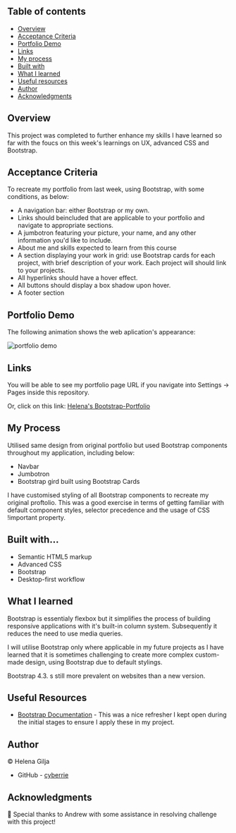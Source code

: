 ## Table of contents

- [Overview](#overview)
- [Acceptance Criteria](#acceptance-criteria)
- [Portfolio Demo](#portfolio-demo)
- [Links](#links)
- [My process](#my-process)
- [Built with](#built-with)
- [What I learned](#what-i-learned)
- [Useful resources](#useful-resources)
- [Author](#author)
- [Acknowledgments](#acknowledgments)

## Overview

This project was completed to further enhance my skills I have learned so far with the foucs on this week's learnings on UX, advanced CSS and Bootstrap.

## Acceptance Criteria

To recreate my portfolio from last week, using Bootstrap, with some conditions, as below:

- A navigation bar: either Bootstrap or my own.
- Links should beincluded that are applicable to your portfolio and navigate to appropriate sections.
- A jumbotron featuring your picture, your name, and any other information you'd like to include.
- About me and skills expected to learn from this course
- A section displaying your work in grid: use Bootstrap cards for each project, with brief description of your work. Each project will should link to your projects.
- All hyperlinks should have a hover effect.
- All buttons should display a box shadow upon hover.
- A footer section

## Portfolio Demo

The following animation shows the web aplication's appearance:

![portfolio demo](./images/bootstrap-portfolio-demo.gif)

## Links

You will be able to see my portfolio page URL if you navigate into Settings → Pages inside this repository.

Or, click on this link: [Helena's Bootstrap-Portfolio](https://cyberrie.github.io/Bootstrap-Portfolio/)

## My Process

Utilised same design from original portfolio but used Bootstrap components throughout my application, including below:

- Navbar
- Jumbotron
- Bootstrap gird built using Bootstrap Cards

I have customised styling of all Bootstrap components to recreate my original proftolio. This was a good exercise in terms of getting familiar with default component styles, selector precedence and the usage of CSS !important property.

## Built with...

- Semantic HTML5 markup
- Advanced CSS
- Bootstrap
- Desktop-first workflow

## What I learned

Bootstrap is essentialy flexbox but it simplifies the process of building responsive applications with it's built-in column system. Subsequently it reduces the need to use media queries.

I will utilise Bootstrap only where applicable in my future projects as I have learned that it is sometimes challenging to create more complex custom-made design, using Bootstrap due to default stylings.

Bootstrap 4.3. s still more prevalent on websites than a new version.

## Useful Resources

- [Bootstrap Documentation](https://getbootstrap.com/docs/4.3/getting-started/introduction/) - This was a nice refresher I kept open during the initial stages to ensure I apply these in my project.

## Author

©️ Helena Gilja

- GitHub - [cyberrie](https://github.com/cyberrie)

## Acknowledgments

🌟 Special thanks to Andrew with some assistance in resolving challenge with this project!
